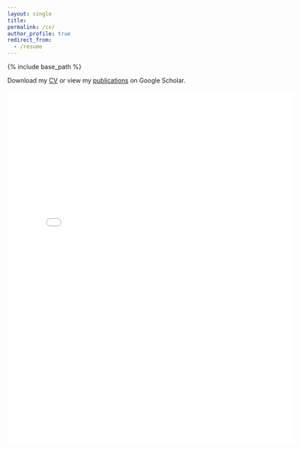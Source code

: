 ```yaml
---
layout: single
title:
permalink: /cv/
author_profile: true
redirect_from:
  - /resume
---
```


{% include base_path %}


Download my [CV]("/files/CV_CraigWillis.pdf") or view my [publications](https://scholar.google.com/citations?hl=en&user=CyPstrkAAAAJ&view_op=list_works&sortby=pubdate) on Google Scholar.

<embed src="{{ site.baseurl }}/files/CV_CraigWillis.pdf" width="650" height="800" type='application/pdf'>
